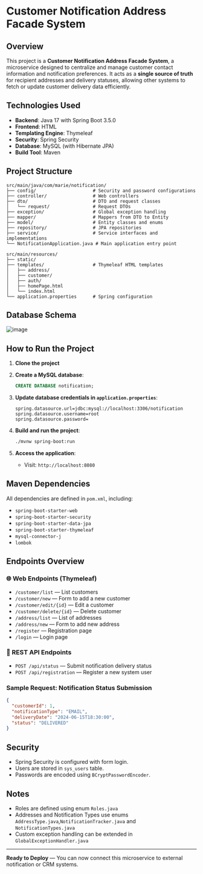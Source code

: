 # Customer Notification Address Facade System

## Overview

This project is a **Customer Notification Address Facade System**, a microservice designed to centralize and manage customer contact information and notification preferences. It acts as a **single source of truth** for recipient addresses and delivery statuses, allowing other systems to fetch or update customer delivery data efficiently.

## Technologies Used

* **Backend**: Java 17 with Spring Boot 3.5.0
* **Frontend**: HTML
* **Templating Engine**: Thymeleaf
* **Security**: Spring Security
* **Database**: MySQL (with Hibernate JPA)
* **Build Tool**: Maven

## Project Structure

```
src/main/java/com/marie/notification/
├── config/                     # Security and password configurations
├── controller/                 # Web controllers
├── dto/                        # DTO and request classes
│   └── request/                # Request DTOs
├── exception/                  # Global exception handling
├── mapper/                     # Mappers from DTO to Entity
├── model/                      # Entity classes and enums
├── repository/                 # JPA repositories
├── service/                    # Service interfaces and implementations
└── NotificationApplication.java # Main application entry point

src/main/resources/
├── static/                     
├── templates/                  # Thymeleaf HTML templates
│   ├── address/
│   ├── customer/
│   ├── auth/
│   ├── homePage.html
│   └── index.html
└── application.properties      # Spring configuration
```
## Database Schema
![image](https://github.com/user-attachments/assets/dfa65239-2a0b-491f-b4a7-80d955a8643a)

## How to Run the Project

1. **Clone the project**
2. **Create a MySQL database**:

   ```sql
   CREATE DATABASE notification;
   ```
3. **Update database credentials in `application.properties`**:

   ```properties
   spring.datasource.url=jdbc:mysql://localhost:3306/notification
   spring.datasource.username=root
   spring.datasource.password=
   ```
4. **Build and run the project**:

   ```bash
   ./mvnw spring-boot:run
   ```
5. **Access the application**:

   * Visit: `http://localhost:8080`
   

## Maven Dependencies

All dependencies are defined in `pom.xml`, including:

* `spring-boot-starter-web`
* `spring-boot-starter-security`
* `spring-boot-starter-data-jpa`
* `spring-boot-starter-thymeleaf`
* `mysql-connector-j`
* `lombok`

## Endpoints Overview

### 🌐 Web Endpoints (Thymeleaf)

* `/customer/list` — List customers
* `/customer/new` — Form to add a new customer
* `/customer/edit/{id}` — Edit a customer
* `/customer/delete/{id}` — Delete customer
* `/address/list` — List of addresses
* `/address/new` — Form to add new address
* `/register` — Registration page
* `/login` — Login page

### 📡 REST API Endpoints

* `POST /api/status` — Submit notification delivery status
* `POST /api/registration` — Register a new system user

### Sample Request: Notification Status Submission

```json
{
  "customerId": 1,
  "notificationType": "EMAIL",
  "deliveryDate": "2024-06-15T18:30:00",
  "status": "DELIVERED"
}
```

## Security

* Spring Security is configured with form login.
* Users are stored in `sys_users` table.
* Passwords are encoded using `BCryptPasswordEncoder`.

## Notes

* Roles are defined using enum `Roles.java`
* Addresses and Notification Types use enums `AddressType.java`,`NotificationTracker.java`  and `NotificationTypes.java`
* Custom exception handling can be extended in `GlobalExceptionHandler.java`

---

 **Ready to Deploy** — You can now connect this microservice to external notification or CRM systems.


